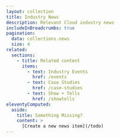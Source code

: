 ```yaml
---
layout: collection
title: Industry News
description: Relevant Cloud industry news
includeInBreadcrumbs: true
pagination:
  data: collections.news
  size: 4
related:
  sections:
    - title: Related content
      items:
        - text: Industry Events
          href: /events
        - text: Case Studies
          href: /case-studies
        - text: Show + Tells
          href: /showtells
eleventyComputed:
  aside:
    title: Something Missing?
    content: >
      [Create a new news item](/todo)
---
```


